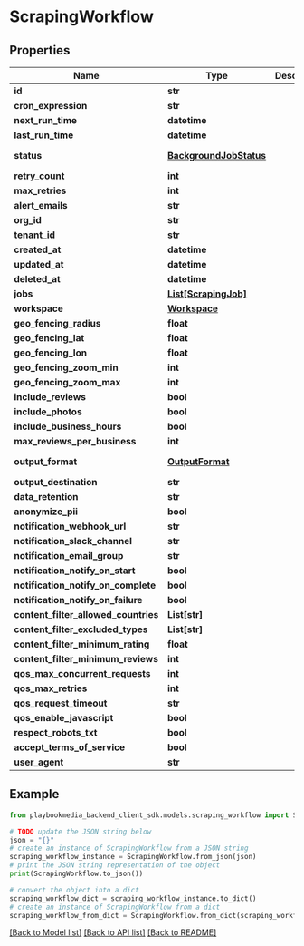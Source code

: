 # ScrapingWorkflow


## Properties

Name | Type | Description | Notes
------------ | ------------- | ------------- | -------------
**id** | **str** |  | [optional] 
**cron_expression** | **str** |  | [optional] 
**next_run_time** | **datetime** |  | [optional] 
**last_run_time** | **datetime** |  | [optional] 
**status** | [**BackgroundJobStatus**](BackgroundJobStatus.md) |  | [optional] [default to BackgroundJobStatus.UNSPECIFIED]
**retry_count** | **int** |  | [optional] 
**max_retries** | **int** |  | [optional] 
**alert_emails** | **str** |  | [optional] 
**org_id** | **str** |  | [optional] 
**tenant_id** | **str** |  | [optional] 
**created_at** | **datetime** |  | [optional] 
**updated_at** | **datetime** |  | [optional] 
**deleted_at** | **datetime** |  | [optional] 
**jobs** | [**List[ScrapingJob]**](ScrapingJob.md) |  | [optional] 
**workspace** | [**Workspace**](Workspace.md) |  | [optional] 
**geo_fencing_radius** | **float** |  | [optional] 
**geo_fencing_lat** | **float** |  | [optional] 
**geo_fencing_lon** | **float** |  | [optional] 
**geo_fencing_zoom_min** | **int** |  | [optional] 
**geo_fencing_zoom_max** | **int** |  | [optional] 
**include_reviews** | **bool** |  | [optional] 
**include_photos** | **bool** |  | [optional] 
**include_business_hours** | **bool** |  | [optional] 
**max_reviews_per_business** | **int** |  | [optional] 
**output_format** | [**OutputFormat**](OutputFormat.md) |  | [optional] [default to OutputFormat.UNSPECIFIED]
**output_destination** | **str** |  | [optional] 
**data_retention** | **str** |  | [optional] 
**anonymize_pii** | **bool** |  | [optional] 
**notification_webhook_url** | **str** |  | [optional] 
**notification_slack_channel** | **str** |  | [optional] 
**notification_email_group** | **str** |  | [optional] 
**notification_notify_on_start** | **bool** |  | [optional] 
**notification_notify_on_complete** | **bool** |  | [optional] 
**notification_notify_on_failure** | **bool** |  | [optional] 
**content_filter_allowed_countries** | **List[str]** |  | [optional] 
**content_filter_excluded_types** | **List[str]** |  | [optional] 
**content_filter_minimum_rating** | **float** |  | [optional] 
**content_filter_minimum_reviews** | **int** |  | [optional] 
**qos_max_concurrent_requests** | **int** |  | [optional] 
**qos_max_retries** | **int** |  | [optional] 
**qos_request_timeout** | **str** |  | [optional] 
**qos_enable_javascript** | **bool** |  | [optional] 
**respect_robots_txt** | **bool** |  | [optional] 
**accept_terms_of_service** | **bool** |  | [optional] 
**user_agent** | **str** |  | [optional] 

## Example

```python
from playbookmedia_backend_client_sdk.models.scraping_workflow import ScrapingWorkflow

# TODO update the JSON string below
json = "{}"
# create an instance of ScrapingWorkflow from a JSON string
scraping_workflow_instance = ScrapingWorkflow.from_json(json)
# print the JSON string representation of the object
print(ScrapingWorkflow.to_json())

# convert the object into a dict
scraping_workflow_dict = scraping_workflow_instance.to_dict()
# create an instance of ScrapingWorkflow from a dict
scraping_workflow_from_dict = ScrapingWorkflow.from_dict(scraping_workflow_dict)
```
[[Back to Model list]](../README.md#documentation-for-models) [[Back to API list]](../README.md#documentation-for-api-endpoints) [[Back to README]](../README.md)


